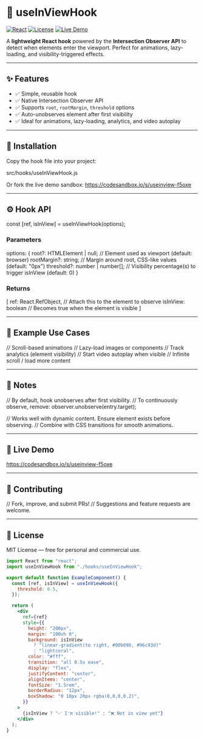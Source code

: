# 📌 useInViewHook

[![React](https://img.shields.io/badge/React-18.2.0-blue?logo=react&logoColor=white)](https://reactjs.org/) 
[![License](https://img.shields.io/badge/License-MIT-green)](LICENSE) 
[![Live Demo](https://img.shields.io/badge/Live%20Demo-Click%20Here-blue)](https://codesandbox.io/s/useinview-f5oxe)

A **lightweight React hook** powered by the **Intersection Observer API** to detect when elements enter the viewport. Perfect for animations, lazy-loading, and visibility-triggered effects.

---

## ✨ Features
- ✅ Simple, reusable hook  
- ✅ Native Intersection Observer API  
- ✅ Supports `root`, `rootMargin`, `threshold` options  
- ✅ Auto-unobserves element after first visibility  
- ✅ Ideal for animations, lazy-loading, analytics, and video autoplay  

---

## 🚀 Installation
Copy the hook file into your project:

src/hooks/useInViewHook.js

Or fork the live demo sandbox: https://codesandbox.io/s/useinview-f5oxe


---

## ⚙️ Hook API

const [ref, isInView] = useInViewHook(options);

### Parameters

options: {
  root?: HTMLElement | null;        // Element used as viewport (default: browser)
  rootMargin?: string;              // Margin around root, CSS-like values (default: "0px")
  threshold?: number | number[];    // Visibility percentage(s) to trigger isInView (default: 0)
}

### Returns

[
  ref: React.RefObject, // Attach this to the element to observe
  isInView: boolean     // Becomes true when the element is visible
]

---

## 🎯 Example Use Cases

// Scroll-based animations
// Lazy-load images or components
// Track analytics (element visibility)
// Start video autoplay when visible
// Infinite scroll / load more content

---

## 📝 Notes

// By default, hook unobserves after first visibility.
// To continuously observe, remove:
observer.unobserve(entry.target);

// Works well with dynamic content. Ensure element exists before observing.
// Combine with CSS transitions for smooth animations.

---

## 🔗 Live Demo

https://codesandbox.io/s/useinview-f5oxe

---

## 🤝 Contributing

// Fork, improve, and submit PRs!
// Suggestions and feature requests are welcome.

---

## 📜 License

MIT License — free for personal and commercial use.
```jsx
import React from "react";
import useInViewHook from "./hooks/useInViewHook";

export default function ExampleComponent() {
  const [ref, isInView] = useInViewHook({
    threshold: 0.5,
  });

  return (
    <div
      ref={ref}
      style={{
        height: "200px",
        margin: "100vh 0",
        background: isInView
          ? "linear-gradient(to right, #00b09b, #96c93d)"
          : "lightcoral",
        color: "#fff",
        transition: "all 0.5s ease",
        display: "flex",
        justifyContent: "center",
        alignItems: "center",
        fontSize: "1.5rem",
        borderRadius: "12px",
        boxShadow: "0 10px 20px rgba(0,0,0,0.2)",
      }}
    >
      {isInView ? "✅ I'm visible!" : "❌ Not in view yet"}
    </div>
  );
}

